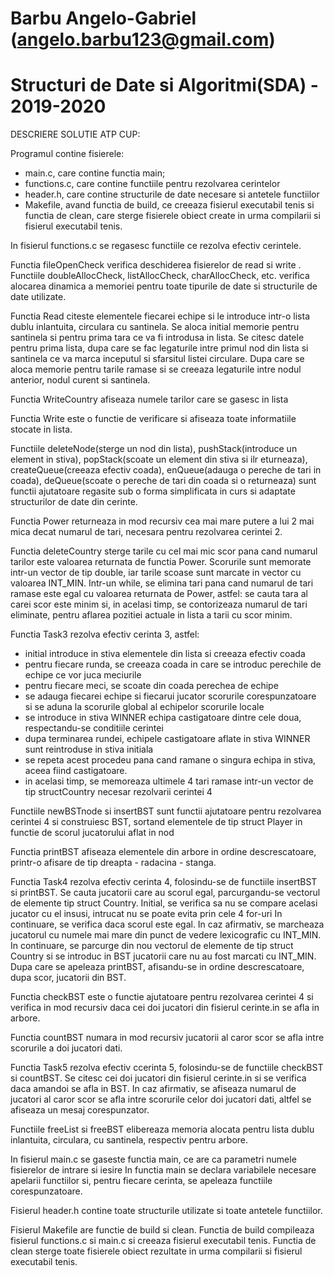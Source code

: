 # Barbu Angelo-Gabriel (angelo.barbu123@gmail.com)
# Structuri de Date si Algoritmi(SDA) - 2019-2020

DESCRIERE SOLUTIE ATP CUP:

Programul contine fisierele:
- main.c, care contine functia main;
- functions.c, care contine functiile pentru rezolvarea cerintelor
- header.h, care contine structurile de date necesare si antetele functiilor
- Makefile, avand functia de build, ce creeaza fisierul executabil tenis si functia de clean,
care sterge  fisierele obiect create in urma compilarii si fisierul executabil tenis.

In fisierul functions.c se regasesc functiile ce rezolva efectiv cerintele.
 
Functia fileOpenCheck verifica deschiderea fisierelor de read si write
.
Functiile doubleAllocCheck, listAllocCheck, charAllocCheck, etc. verifica alocarea dinamica a
memoriei pentru toate tipurile de date si structurile de date utilizate.

Functia Read citeste elementele fiecarei echipe si le introduce intr-o lista dublu inlantuita,
circulara cu santinela. Se aloca initial memorie pentru santinela si pentru prima tara ce va fi
introdusa in lista. Se citesc datele pentru prima lista, dupa care se fac legaturile intre primul
nod din lista si santinela ce va marca inceputul si sfarsitul listei circulare. Dupa care se aloca
memorie pentru tarile ramase si se creeaza legaturile intre nodul anterior, nodul curent si
santinela.

Functia WriteCountry afiseaza numele tarilor care se gasesc in lista

Functia Write este o functie de verificare si afiseaza toate informatiile stocate in lista.

Functiile deleteNode(sterge un nod din lista), pushStack(introduce un element in stiva),
popStack(scoate un element din stiva si ilr eturneaza), createQueue(creeaza efectiv coada),
enQueue(adauga o pereche de tari in coada), deQueue(scoate o pereche de tari din coada si o
returneaza) sunt functii ajutatoare regasite sub o forma simplificata in curs si adaptate 
structurilor de date din cerinte.

Functia Power returneaza in mod recursiv cea mai mare putere a lui 2 mai mica decat numarul de tari,
necesara pentru rezolvarea cerintei 2.

Functia deleteCountry sterge tarile cu cel mai mic scor pana cand numarul tarilor este valoarea
returnata de functia Power. Scorurile sunt memorate intr-un vector de tip double, iar tarile scoase
sunt marcate in vector cu valoarea INT_MIN. Intr-un while, se elimina tari pana cand numarul de
tari ramase este egal cu valoarea returnata de Power, astfel: se cauta tara al carei scor este
minim si, in acelasi timp, se contorizeaza numarul de tari eliminate, pentru aflarea pozitiei
actuale in lista a tarii cu scor minim.

Functia Task3 rezolva efectiv cerinta 3, astfel:
- initial introduce in stiva elementele din lista si creeaza efectiv coada
- pentru fiecare runda, se creeaza coada in care se introduc perechile de echipe ce vor
  juca meciurile
- pentru fiecare meci, se scoate din coada perechea de echipe
- se adauga fiecarei echipe si fiecarui jucator scorurile corespunzatoare si se aduna la scorurile
  global al echipelor scorurile locale
- se introduce in stiva WINNER echipa castigatoare dintre cele doua, respectandu-se conditiile 
  cerintei
- dupa terminarea rundei, echipele castigatoare aflate in stiva WINNER sunt reintroduse in stiva
  initiala
- se repeta acest procedeu pana cand ramane o singura echipa in stiva, aceea fiind castigatoare.
- in acelasi timp, se memoreaza ultimele 4 tari ramase intr-un vector de tip structCountry necesar
  rezolvarii cerintei 4

Functiile newBSTnode si insertBST sunt functii ajutatoare pentru rezolvarea cerintei 4 si
construiesc BST, sortand elementele de tip struct Player in functie de scorul jucatorului aflat
in nod

Functia printBST afiseaza elementele din arbore in ordine descrescatoare, printr-o afisare de tip
dreapta - radacina - stanga.

Functia Task4 rezolva efectiv cerinta 4, folosindu-se de functiile insertBST si printBST. Se cauta
jucatorii care au scorul egal, parcurgandu-se vectorul de elemente tip struct Country. Initial, se
verifica sa nu se compare acelasi jucator cu el insusi, intrucat nu se poate evita prin cele 4 for-uri
In continuare, se verifica daca scorul este egal. In caz afirmativ, se marcheaza jucatorul cu numele
mai mare din punct de vedere lexicografic cu INT_MIN. In continuare, se parcurge din nou vectorul
de elemente de tip struct Country si se introduc in BST jucatorii care nu au fost marcati cu INT_MIN.
Dupa care se apeleaza printBST, afisandu-se in ordine descrescatoare, dupa scor, jucatorii din BST.

Functia checkBST este o functie ajutatoare pentru rezolvarea cerintei 4 si verifica in mod recursiv
daca cei doi jucatori din fisierul cerinte.in se afla in arbore.

Functia countBST numara in mod recursiv jucatorii al caror scor se afla intre scorurile a doi
jucatori dati.

Functia Task5 rezolva efectiv ccerinta 5, folosindu-se de functiile checkBST si countBST. Se citesc
cei doi jucatori din fisierul cerinte.in si se verifica daca amandoi se afla in BST. In caz afirmativ,
se afiseaza numarul de jucatori al caror scor se afla intre scorurile celor doi jucatori dati, altfel
se afiseaza un mesaj corespunzator.

Functiile freeList si freeBST elibereaza memoria alocata pentru lista dublu inlantuita, circulara,
cu santinela, respectiv pentru arbore.

In fisierul main.c se gaseste functia main, ce are ca parametri numele fisierelor de intrare si iesire
In functia main se declara variabilele necesare apelarii functiilor si, pentru fiecare cerinta, se
apeleaza functiile corespunzatoare.

Fisierul header.h contine toate structurile utilizate si toate antetele functiilor.

Fisierul Makefile are functie de build si clean. Functia de build compileaza fisierul functions.c
si main.c si creeaza fisierul executabil tenis. Functia de clean sterge toate fisierele obiect
rezultate in urma compilarii si fisierul executabil tenis.